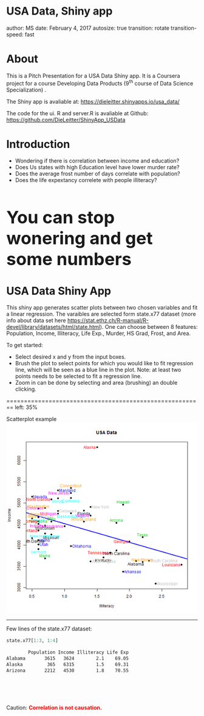 USA Data, Shiny app
========================================================
author: MS
date: February 4, 2017
autosize: true
transition: rotate
transition-speed: fast

About
========================================================

This is a Pitch Presentation for a USA Data Shiny app. It is a Coursera project for a course Developing Data Products (9<sup>th</sup> course of Data Science Specialization) .

The Shiny app is avaliable at: <https://dieleitter.shinyapps.io/usa_data/>

The code for the ui. R and server.R is avaliable at Github: <https://github.com/DieLeitter/ShinyApp_USData> 


Introduction
========================================================
* Wondering if there is correlation between income and education?  
* Does Us states with high Education level have lower murder rate?
* Does the average frost number of days correlate with population? 
* Does the life expextancy correlete with people illiteracy?

<br>
<br>

<span style="font-weight:bold; font-size: 34pt;">You can stop wonering and get some numbers</span>




USA Data Shiny App
========================================================

This shiny app generates scatter plots between two chosen variables and fit a linear regression. 
The varaibles are selected form state.x77 dataset (more info about data set here <https://stat.ethz.ch/R-manual/R-devel/library/datasets/html/state.html>). One can choose between 8 features: 
Population, Income, Illiteracy, Life Exp., Murder, HS Grad, Frost, and Area.

To get started:
* Select desired x and y from the input boxes. 
* Brush the plot to select points for which you would like to fit regression line, which will be seen as a blue line in the plot. Note: at least two points needs to be selected to fit a regression line.
* Zoom in can be done by selecting and area (brushing) an double clicking.



========================================================
left: 35%

Scatterplot example
![plot of chunk unnamed-chunk-1](index-figure/unnamed-chunk-1-1.png)

***

Few lines of the state.x77 dataset:

```r
state.x77[1:3, 1:4]
```

```
        Population Income Illiteracy Life Exp
Alabama       3615   3624        2.1    69.05
Alaska         365   6315        1.5    69.31
Arizona       2212   4530        1.8    70.55
```
<br>
<br>
<br>
<br>
Caution:
<span style="font-weight:bold; color:red;">Correlation is not causation.</span>

